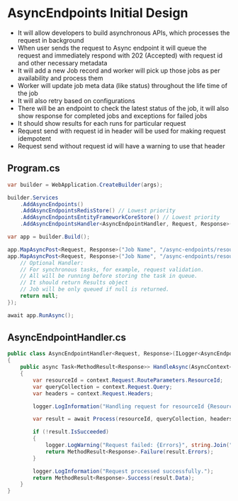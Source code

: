 # AsyncEndpoints Initial Design

- It will allow developers to build asynchronous APIs, which processes the request in background
- When user sends the request to Async endpoint it will queue the request and immediately respond with 202 (Accepted) with request id and other necessary metadata
- It will add a new Job record and worker will pick up those jobs as per availability and process them
- Worker will update job meta data (like status) throughout the life time of the job
- It will also retry based on configurations
- There will be an endpoint to check the latest status of the job, it will also show response for completed jobs and exceptions for failed jobs
- It should show results for each runs for particular request
- Request send with request id in header will be used for making request idempotent
- Request send without request id will have a warning to use that header

## Program.cs

```cs
var builder = WebApplication.CreateBuilder(args);

builder.Services
    .AddAsyncEndpoints()
    .AddAsyncEndpointsRedisStore() // Lowest priority
    .AddAsyncEndpointsEntityFrameworkCoreStore() // Lowest priority
    .AddAsyncEndpointsHandler<AsyncEndpointHandler, Request, Response>("Job Name"); // Register handlers

var app = builder.Build();

app.MapAsyncPost<Request, Response>("Job Name", "/async-endpoints/resources/");
app.MapAsyncPost<Request, Response>("Job Name", "/async-endpoints/resources/{resourceId}", async (httpContext, request, token) => {
    // Optional Handler:
    // For synchronous tasks, for example, request validation.
    // All will be running before storing the task in queue.
    // It should return Results object
    // Job will be only queued if null is returned.
    return null;
});

await app.RunAsync();
```

## AsyncEndpointHandler.cs

```cs
public class AsyncEndpointHandler<Request, Response>(ILogger<AsyncEndpointHandler<Request, Response>> logger) : IAsyncEndpointRequestHandler<Request, Response>
{
    public async Task<MethodResult<Response>> HandleAsync(AsyncContext<Request> context, CancellationToken token)
    {
        var resourceId = context.Request.RouteParameters.ResourceId;
        var queryCollection = context.Request.Query;
        var headers = context.Request.Headers;

        logger.LogInformation("Handling request for resourceId {ResourceId}", resourceId);

        var result = await Process(resourceId, queryCollection, headers, token);

        if (!result.IsSucceeded)
        {
            logger.LogWarning("Request failed: {Errors}", string.Join(", ", result.Errors));
            return MethodResult<Response>.Failure(result.Errors);
        }

        logger.LogInformation("Request processed successfully.");
        return MethodResult<Response>.Success(result.Data);
    }
}
```
